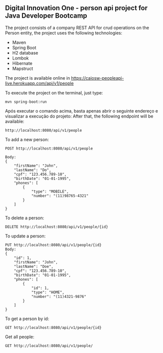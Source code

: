 <h2>Digital Innovation One - person api project for Java Developer Bootcamp</h2>

The project consists of a company REST API for crud operations on the Person entity, the project uses the following technologies:

* Maven
* Spring Boot
* H2 database
* Lombok
* Hibernate
* Mapstruct

The project is available online in https://caiosw-peopleapi-live.herokuapp.com/api/v1/people


To execute the project on the terminal, just type:

```shell script
mvn spring-boot:run 
```

Após executar o comando acima, basta apenas abrir o seguinte endereço e visualizar a execução do projeto:
After that, the following endpoint will be available:

```
http://localhost:8080/api/v1/people
```

To add a new person:
```
POST http://localhost:8080/api/v1/people

Body:
{
    "firstName": "John",
    "lastName": "Do",
    "cpf": "123.456.789-10",
    "birthDate": "01-01-1995",
    "phones": [
        {
            "type": "MOBILE",
            "number": "(11)98765-4321"
        }
    ]
}
```

To delete a person:
```
DELETE http://localhost:8080/api/v1/people/{id}
```

To update a person:
```
PUT http://localhost:8080/api/v1/people/{id}
Body:
{
    "id": 1,
    "firstName": "John",
    "lastName": "Doe",
    "cpf": "123.456.789-10",
    "birthDate": "01-01-1995",
    "phones": [
        {
            "id": 1,
            "type": "HOME",
            "number": "(11)4321-9876"
        }
    ]
}
```

To get a person by id:
```
GET http://localhost:8080/api/v1/people/{id}
```

Get all people:
```
GET http://localhost:8080/api/v1/people/
```